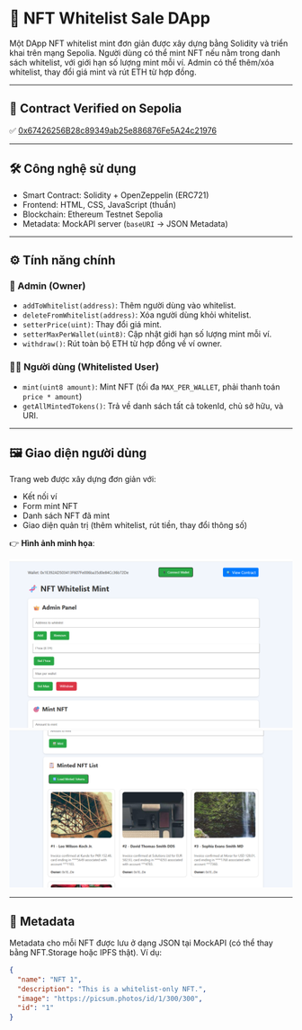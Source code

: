 # 🎨 NFT Whitelist Sale DApp

Một DApp NFT whitelist mint đơn giản được xây dựng bằng Solidity và triển khai trên mạng Sepolia. Người dùng có thể mint NFT nếu nằm trong danh sách whitelist, với giới hạn số lượng mint mỗi ví. Admin có thể thêm/xóa whitelist, thay đổi giá mint và rút ETH từ hợp đồng.

---

## 🔗 Contract Verified on Sepolia

✅ [0x67426256B28c89349ab25e886876Fe5A24c21976](https://sepolia.etherscan.io/address/0x67426256B28c89349ab25e886876Fe5A24c21976#code)

---

## 🛠️ Công nghệ sử dụng

- Smart Contract: Solidity + OpenZeppelin (ERC721)
- Frontend: HTML, CSS, JavaScript (thuần)
- Blockchain: Ethereum Testnet Sepolia
- Metadata: MockAPI server (`baseURI` → JSON Metadata)

---

## ⚙️ Tính năng chính

### 👑 Admin (Owner)
- `addToWhitelist(address)`: Thêm người dùng vào whitelist.
- `deleteFromWhitelist(address)`: Xóa người dùng khỏi whitelist.
- `setterPrice(uint)`: Thay đổi giá mint.
- `setterMaxPerWallet(uint8)`: Cập nhật giới hạn số lượng mint mỗi ví.
- `withdraw()`: Rút toàn bộ ETH từ hợp đồng về ví owner.

### 🧑‍🎨 Người dùng (Whitelisted User)
- `mint(uint8 amount)`: Mint NFT (tối đa `MAX_PER_WALLET`, phải thanh toán `price * amount`)
- `getAllMintedTokens()`: Trả về danh sách tất cả tokenId, chủ sở hữu, và URI.

---

## 🖼️ Giao diện người dùng

Trang web được xây dựng đơn giản với:
- Kết nối ví
- Form mint NFT
- Danh sách NFT đã mint
- Giao diện quản trị (thêm whitelist, rút tiền, thay đổi thông số)

👉 **Hình ảnh minh họa**:  

![UI Screenshot](./image/image1.png)
![UI Screenshot](./image/image2.png)

---

## 📂 Metadata

Metadata cho mỗi NFT được lưu ở dạng JSON tại MockAPI (có thể thay bằng NFT.Storage hoặc IPFS thật). Ví dụ:

```json
{
  "name": "NFT 1",
  "description": "This is a whitelist-only NFT.",
  "image": "https://picsum.photos/id/1/300/300",
  "id": "1"
}
